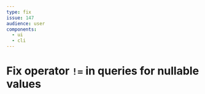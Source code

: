 ```yaml
---
type: fix
issue: 147
audience: user
components:
  - ui
  - cli
---
```

# Fix operator `!=` in queries for nullable values
